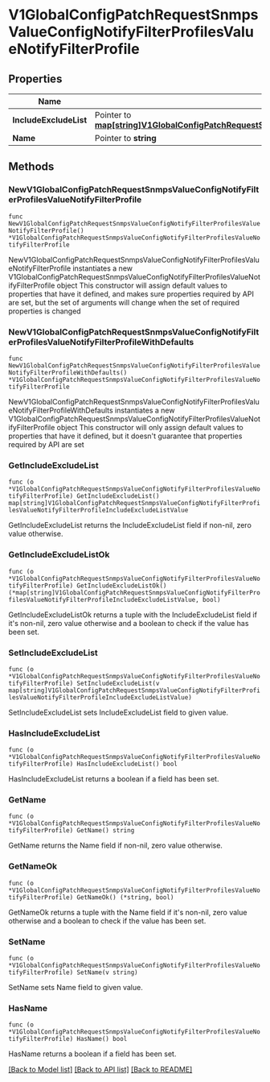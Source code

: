 # V1GlobalConfigPatchRequestSnmpsValueConfigNotifyFilterProfilesValueNotifyFilterProfile

## Properties

Name | Type | Description | Notes
------------ | ------------- | ------------- | -------------
**IncludeExcludeList** | Pointer to [**map[string]V1GlobalConfigPatchRequestSnmpsValueConfigNotifyFilterProfilesValueNotifyFilterProfileIncludeExcludeListValue**](V1GlobalConfigPatchRequestSnmpsValueConfigNotifyFilterProfilesValueNotifyFilterProfileIncludeExcludeListValue.md) |  | [optional] 
**Name** | Pointer to **string** |  | [optional] 

## Methods

### NewV1GlobalConfigPatchRequestSnmpsValueConfigNotifyFilterProfilesValueNotifyFilterProfile

`func NewV1GlobalConfigPatchRequestSnmpsValueConfigNotifyFilterProfilesValueNotifyFilterProfile() *V1GlobalConfigPatchRequestSnmpsValueConfigNotifyFilterProfilesValueNotifyFilterProfile`

NewV1GlobalConfigPatchRequestSnmpsValueConfigNotifyFilterProfilesValueNotifyFilterProfile instantiates a new V1GlobalConfigPatchRequestSnmpsValueConfigNotifyFilterProfilesValueNotifyFilterProfile object
This constructor will assign default values to properties that have it defined,
and makes sure properties required by API are set, but the set of arguments
will change when the set of required properties is changed

### NewV1GlobalConfigPatchRequestSnmpsValueConfigNotifyFilterProfilesValueNotifyFilterProfileWithDefaults

`func NewV1GlobalConfigPatchRequestSnmpsValueConfigNotifyFilterProfilesValueNotifyFilterProfileWithDefaults() *V1GlobalConfigPatchRequestSnmpsValueConfigNotifyFilterProfilesValueNotifyFilterProfile`

NewV1GlobalConfigPatchRequestSnmpsValueConfigNotifyFilterProfilesValueNotifyFilterProfileWithDefaults instantiates a new V1GlobalConfigPatchRequestSnmpsValueConfigNotifyFilterProfilesValueNotifyFilterProfile object
This constructor will only assign default values to properties that have it defined,
but it doesn't guarantee that properties required by API are set

### GetIncludeExcludeList

`func (o *V1GlobalConfigPatchRequestSnmpsValueConfigNotifyFilterProfilesValueNotifyFilterProfile) GetIncludeExcludeList() map[string]V1GlobalConfigPatchRequestSnmpsValueConfigNotifyFilterProfilesValueNotifyFilterProfileIncludeExcludeListValue`

GetIncludeExcludeList returns the IncludeExcludeList field if non-nil, zero value otherwise.

### GetIncludeExcludeListOk

`func (o *V1GlobalConfigPatchRequestSnmpsValueConfigNotifyFilterProfilesValueNotifyFilterProfile) GetIncludeExcludeListOk() (*map[string]V1GlobalConfigPatchRequestSnmpsValueConfigNotifyFilterProfilesValueNotifyFilterProfileIncludeExcludeListValue, bool)`

GetIncludeExcludeListOk returns a tuple with the IncludeExcludeList field if it's non-nil, zero value otherwise
and a boolean to check if the value has been set.

### SetIncludeExcludeList

`func (o *V1GlobalConfigPatchRequestSnmpsValueConfigNotifyFilterProfilesValueNotifyFilterProfile) SetIncludeExcludeList(v map[string]V1GlobalConfigPatchRequestSnmpsValueConfigNotifyFilterProfilesValueNotifyFilterProfileIncludeExcludeListValue)`

SetIncludeExcludeList sets IncludeExcludeList field to given value.

### HasIncludeExcludeList

`func (o *V1GlobalConfigPatchRequestSnmpsValueConfigNotifyFilterProfilesValueNotifyFilterProfile) HasIncludeExcludeList() bool`

HasIncludeExcludeList returns a boolean if a field has been set.

### GetName

`func (o *V1GlobalConfigPatchRequestSnmpsValueConfigNotifyFilterProfilesValueNotifyFilterProfile) GetName() string`

GetName returns the Name field if non-nil, zero value otherwise.

### GetNameOk

`func (o *V1GlobalConfigPatchRequestSnmpsValueConfigNotifyFilterProfilesValueNotifyFilterProfile) GetNameOk() (*string, bool)`

GetNameOk returns a tuple with the Name field if it's non-nil, zero value otherwise
and a boolean to check if the value has been set.

### SetName

`func (o *V1GlobalConfigPatchRequestSnmpsValueConfigNotifyFilterProfilesValueNotifyFilterProfile) SetName(v string)`

SetName sets Name field to given value.

### HasName

`func (o *V1GlobalConfigPatchRequestSnmpsValueConfigNotifyFilterProfilesValueNotifyFilterProfile) HasName() bool`

HasName returns a boolean if a field has been set.


[[Back to Model list]](../README.md#documentation-for-models) [[Back to API list]](../README.md#documentation-for-api-endpoints) [[Back to README]](../README.md)


